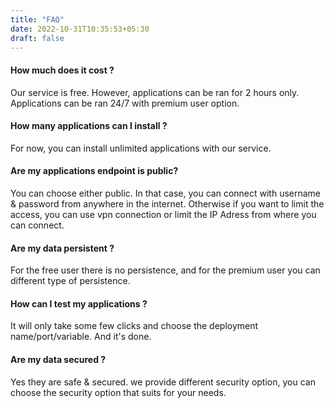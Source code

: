 ```yaml
---
title: "FAQ"
date: 2022-10-31T10:35:53+05:30
draft: false
---
```


#### How much does it cost ?

Our service is free. However, applications can be ran for 2 hours only. Applications can be ran 24/7 with premium user option.

#### How many applications can I install ?

For now, you can install unlimited applications with our service.

#### Are my applications endpoint is public?

You can choose either public. In that case, you can connect with username & password from anywhere in the internet. Otherwise if you want to limit the access, you can use vpn connection or limit the IP Adress from where you can connect.

#### Are my data persistent ?

For the free user there is no persistence, and for the premium user you can different type of persistence.

#### How can I test my applications ?

It will only take some few clicks and choose the deployment name/port/variable. And it's done.

#### Are my data secured ?

Yes they are safe & secured. we provide different security option, you can choose the security option that suits for your needs.
